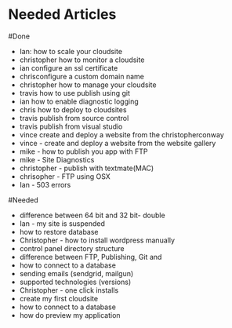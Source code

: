 Needed Articles
==================

#Done
- Ian:  how to scale your cloudsite
- christopher how to monitor a cloudsite
- ian configure an ssl certificate
- chrisconfigure a custom domain name
- christopher how to manage your cloudsite
- travis how to use publish using git
- ian how to enable diagnostic logging
- chris how to deploy to cloudsites
- travis publish from source control
- travis publish from visual studio
- vince create and deploy a website from the christopherconway
- vince - create and deploy a website from the website gallery
- mike - how to publish you app with FTP
- mike - Site Diagnostics
- christopher - publish with textmate(MAC)
- chrisopher - FTP using OSX
- Ian - 503 errors


#Needed

- difference between 64 bit and 32 bit- double
- Ian - my site is suspended
- how to restore database
- Christopher - how to install wordpress manually
- control panel directory structure
- difference between FTP, Publishing, Git and 
- how to connect to a database
- sending emails (sendgrid, mailgun)
- supported technologies (versions)
- Christopher - one click installs
- create my first cloudsite
- how to connect to a database
- how do preview my application
